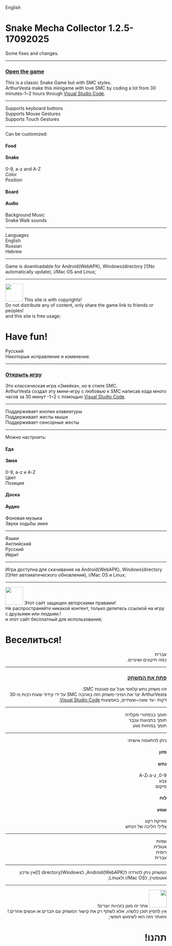 English<br>
<h1>Snake Mecha Collector 1.2.5-17092025</h1>
Some fixes and changes.
<hr>
<h3><a href="https://dragonhtmil.github.io/mnts.smc.org/">Open the game</a></h3>
This is a classic Snake Game but with SMC styles.<br>
ArthurVesta make this minigame with love SMC by coding a lot from 30 minutes-1~2 hours through <a href="https://code.visualstudio.com">Visual Studio Code</a>.
<hr>
Supports keyboard buttons<br>
Supports Mouse Gestures<br>
Supports Touch Gestures
<hr>
Can be customized:<br>
<h4>Food</h4>
<h4>Snake</h4>
0-9, a-z and A-Z<br>
Color<br>
Position
<h4>Board</h4>
<h4>Audio</h4>
Background Music<br>
Snake Walk sounds
<hr>
Languages<br>
  English<br>
  Russian<br>
  Hebrew<br>
<hr>
Game is downloadable for Android(WebAPK), Windows(directory [!]No automatically update), i/Mac OS and Linux;
<hr>
<img src="https://github.com/user-attachments/assets/9fc9ef63-7696-4ee0-9cb1-be625d87cf9b" style="width: 55px; height: 55px">
This site is with copyrights!<br>
Do not distribute any of content, only share the game link to friends or peoples!<br>
and this site is free usage;
<h1>Have fun!</h1>
Русский<br>
Некоторые исправление и изменение.
<hr>
<h3><a href="https://dragonhtmil.github.io/mnts.smc.org/">Открыть игру</a></h3>
Это классическая игра «Змейка», но в стиле SMC.<br>
ArthurVesta создал эту мини-игру с любовью к SMC написав кода много часов за 30 минут -1~2 с помощью <a href="https://code.visualstudio.com">Visual Studio Code</a>.
<hr>
Поддерживает кнопки клавиатуры<br>
Поддерживает жесты мыши<br>
Поддерживает сенсорные жесты
<hr>
Можно настроить:<br>
<h4>Еда</h4>
<h4>Змея</h4>
0-9, a-z и A-Z<br>
Цвет<br>
Позиция
<h4>Доска</h4>
<h4>Аудио</h4>
Фоновая музыка<br>
Звуки ходьбы змея
<hr>
Языки<br>
  Английский<br>
  Русский<br>
  Иврит<br>
<hr>
Игра доступна для скачивания на Android(WebAPK), Windows(directory [!]Нет автоматического обновления), i/Mac OS и Linux;
<hr>
<img src="https://github.com/user-attachments/assets/9fc9ef63-7696-4ee0-9cb1-be625d87cf9b" style="width: 55px; height: 55px">
Этот сайт защищен авторскими правами!<br>
Не распространяйте никакой контент, только делитесь ссылкой на игру с друзьями или людьми.!<br>
и этот сайт бесплатный для использования;
<h1>Веселиться!</h1>
<div style="direction:rtl;">
עברית<br>
כמה תיקונים ושינויים.
<hr>
<h3><a href="https://dragonhtmil.github.io/mnts.smc.org/">פתח את המשחק</a></h3>
זהו משחק נחש קלאסי אבל עם סגנונות SMC.<br>
ArthurVesta יצר את המיני-משחק הזה באהבה SMC על ידי קידוד שעות רבות מ-30 דקות -עד שעה~שעתיים, באמצעות <a href="https://code.visualstudio.com">Visual Studio Code</a>.
<hr>
תומך בכפתורי מקלדת<br>
תומך בתנועות עכבר<br>
תומך במחוות מגע
<hr>
ניתן להתאמה אישית:<br>
<h4>מזון</h4>
<h4>נחש</h4>
0-9, a-z וA-Z<br>
צבע<br>
מיקום
<h4>לוח</h4>
<h4>שמע</h4>
מוזיקת ​​רקע<br>
צלילי הליכה של הנחש
<hr>
שפות<br>
  אנגלית<br>
  רוסית<br>
  עברית<br>
<hr>
המשחק ניתן להורדה לAndroid(WebAPK), לWindows(directory [!]אין עדכון אוטומטי), לi/Mac OS ולLinux;
<hr>
<img src="https://github.com/user-attachments/assets/9fc9ef63-7696-4ee0-9cb1-be625d87cf9b" style="width: 55px; height: 55px">
אתר זה מוגן בזכויות יוצרים!<br>
אין להפיץ תוכן כלשהו, ​​אלא לשתף רק את קישור המשחק עם חברים או אנשים אחרים.!<br>
והאתר הזה הוא לשימוש חופשי;
<h1>תהנו!</h1>
</div>